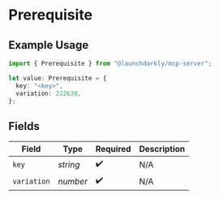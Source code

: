 # Prerequisite

## Example Usage

```typescript
import { Prerequisite } from "@launchdarkly/mcp-server";

let value: Prerequisite = {
  key: "<key>",
  variation: 222630,
};
```

## Fields

| Field              | Type               | Required           | Description        |
| ------------------ | ------------------ | ------------------ | ------------------ |
| `key`              | *string*           | :heavy_check_mark: | N/A                |
| `variation`        | *number*           | :heavy_check_mark: | N/A                |